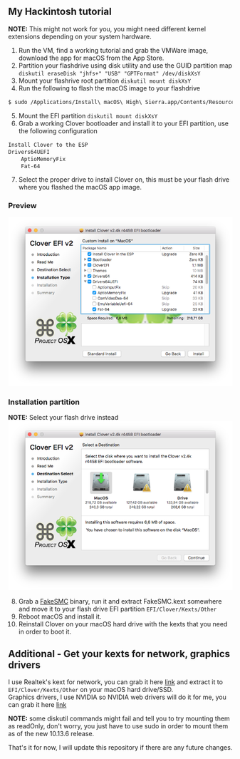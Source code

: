 ## My Hackintosh tutorial
**NOTE:** This might not work for you, you might need different kernel extensions depending on your system hardware.
1. Run the VM, find a working tutorial and grab the VMWare image, download the app for macOS from the App Store.
2. Partition your flashdrive using disk utility and use the GUID partition map `diskutil eraseDisk "jhfs+" "USB" "GPTFormat" /dev/diskXsY`
3. Mount your flashrive root partition `diskutil mount diskXsY`
4. Run the following to flash the macOS image to your flashdrive <br />
```bash
$ sudo /Applications/Install\ macOS\ High\ Sierra.app/Contents/Resources/createinstallmedia --volume /Volumes/USB/ --nointeraction
```
5. Mount the EFI partition `diskutil mount diskXsY`
6. Grab a working Clover bootloader and install it to your EFI partition, use the following configuration <br />
```
Install Clover to the ESP
Drivers64UEFI
    AptioMemoryFix
    Fat-64
```
7. Select the proper drive to install Clover on, this must be your flash drive where you flashed the macOS app image.
### Preview
![img2](https://raw.githubusercontent.com/Vixtron/hackintosh/master/clover2.png)

### Installation partition
**NOTE:** Select your flash drive instead
![img1](https://raw.githubusercontent.com/Vixtron/hackintosh/master/clover1.png)

8. Grab a [FakeSMC](https://github.com/kozlek/HWSensors/releases) binary, run it and extract FakeSMC.kext somewhere and move it to your flash drive EFI partition `EFI/Clover/Kexts/Other`
9. Reboot macOS and install it.
11. Reinstall Clover on your macOS hard drive with the kexts that you need in order to boot it.

## Additional - Get your kexts for network, graphics drivers
I use Realtek's kext for network, you can grab it here [link](https://bitbucket.org/RehabMan/os-x-realtek-network/downloads/) and extract it to `EFI/Clover/Kexts/Other` on your macOS hard drive/SSD. <br />
Graphics drivers, I use NVIDIA so NVIDIA web drivers will do it for me, you can grab it here [link](https://www.insanelymac.com/forum/topic/324195-nvidia-web-driver-updates-for-macos-high-sierra-update-04252018/) 
<br />

**NOTE:** some diskutil commands might fail and tell you to try mounting them as readOnly, don't worry, you just have to use sudo in order to mount them as of the new 10.13.6 release.
<br />

That's it for now, I will update this repository if there are any future changes.
